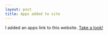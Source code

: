 ```yaml
---
layout: post
title: Apps added to site
---
```


I added an apps link to this website.  [Take a look!](http://scottlittle.org/apps/)
